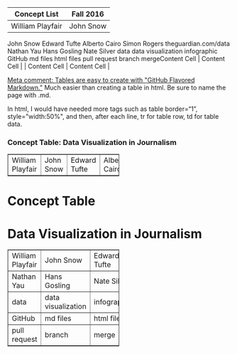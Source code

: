 | Concept List  | Fall 2016 |
| ------------- | ------------- |
| William Playfair | John Snow | Edward Tufte |
John Snow
Edward Tufte
Alberto Cairo
Simon Rogers
theguardian.com/data
Nathan Yau
Hans Gosling
Nate Silver
data
data visualization
infographic
GitHub
md files
html files
pull request
branch
mergeContent Cell  | Content Cell  |
| Content Cell  | Content Cell  |


[Meta comment: Tables are easy to create with "GitHub Flavored Markdown."](https://help.github.com/articles/github-flavored-markdown/)
Much easier than creating a table in html. Be sure to name the page with .md.

In html, I would have needed more tags such as table border=“1”, style="width:50%", and then, after each line, tr for table row, td for table data.

<html>
<body>

<h3>Concept Table: Data Visualization in Journalism</h3>

<table border=“1” style="width:50%">
  <tr>
    <td>William Playfair</td>
    <td>John Snow</td>		
    <td>Edward Tufte</td>
    <td>Alberto Cairo</td>
    <td>Simon Rogers</td>		
    <td>theguardian.com/data</td></tr>
  </table>

<h1>Concept Table</h1>
<h1>Data Visualization in Journalism</h1>

<table border=“1” style="width:50%">
  <tr>
    <td>William Playfair</td>
    <td>John Snow</td>		
    <td>Edward Tufte</td>
    <td>Alberto Cairo</td>
    <td>Simon Rogers</td>		
    <td>theguardian.com/data</td>
  </tr>
<tr>
    <td>Nathan Yau</td>
    <td>Hans Gosling</td>		
    <td>Nate Silver</td>
  </tr>
  <tr>
    <td>data</td>
    <td>data visualization</td>		
    <td>infographic</td>
  </tr>
<tr>
    <td>GitHub</td>
    <td>md files</td>		
    <td>html files</td>
  </tr>
<tr>
    <td>pull request</td>
    <td>branch</td>		
    <td>merge</td>
  </tr>
</table>

</body>
</html>
